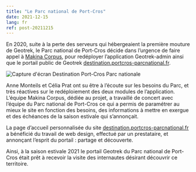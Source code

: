 ```yaml
---
title: "Le Parc national de Port-Cros"
date: 2021-12-15
lang: fr
ref: post-20211215
---
```


En 2020, suite à la perte des serveurs qui hébergeaient la première mouture de Geotrek,
le Parc national de Port-Cros décide dans l’urgence de faire appel à
[Makina Corpus](https://makina-corpus.com/geotrek/geotrek-destination-parc-national-port-cros),
pour redéployer l’application Geotrek-admin ainsi que le portail public de Geotrek
[destination.portcros-parcnational.fr](https://destination.portcros-parcnational.fr/).

<img style="max-width: 100%;"
    alt="Capture d'écran Destination Port-Cros Parc nationale" src="{{ site.baseurl }}/assets/img/2021/2021-port-cros.png">

Anne Monteils et Célia Prat ont su être à l’écoute sur les besoins du Parc,
et très réactives sur le redéploiement des deux modules de l’application.
L’équipe Makina Corpus, dédiée au projet, a travaillé de concert avec l’équipe du Parc national de Port-Cros
ce qui a permis de paramétrer au mieux le site en fonction des besoins,
des informations à mettre en exergue et des échéances de la saison estivale qui s’annonçait. 

La page d’accueil personnalisée
du site [destination.portcros-parcnational.fr](https://destination.portcros-parcnational.fr/)
a bénéficié du travail de web design, effectué par un prestataire,
et annonçant l’esprit du portail : partage et découverte.

Ainsi, à la saison estivale 2021 le portail Geotrek du Parc national de Port-Cros
était prêt à recevoir la visite des internautes désirant découvrir ce territoire.
